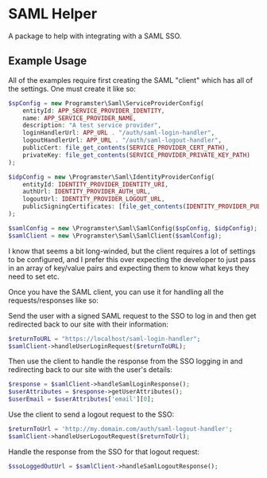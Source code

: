 # SAML Helper
A package to help with integrating with a SAML SSO.

## Example Usage
All of the examples require first creating the SAML "client" which has all of the settings. One must create it like so:

```php
$spConfig = new Programster\Saml\ServiceProviderConfig(
    entityId: APP_SERVICE_PROVIDER_IDENTITY,
    name: APP_SERVICE_PROVIDER_NAME,
    description: "A test service provider",
    loginHandlerUrl: APP_URL . "/auth/saml-login-handler",
    logoutHandlerUrl: APP_URL . "/auth/saml-logout-handler",
    publicCert: file_get_contents(SERVICE_PROVIDER_CERT_PATH),
    privateKey: file_get_contents(SERVICE_PROVIDER_PRIVATE_KEY_PATH)
);

$idpConfig = new \Programster\Saml\IdentityProviderConfig(
    entityId: IDENTITY_PROVIDER_IDENTITY_URI,
    authUrl: IDENTITY_PROVIDER_AUTH_URL,
    logoutUrl: IDENTITY_PROVIDER_LOGOUT_URL,
    publicSigningCertificates: [file_get_contents(IDENTITY_PROVIDER_PUBLIC_SIGNING_CERT)],
);

$samlConfig = new \Programster\Saml\SamlConfig($spConfig, $idpConfig);
$samlClient = new \Programster\Saml\SamlClient($samlConfig);
```

I know that seems a bit long-winded, but the client requires a lot of settings to be configured, and I prefer this over
expecting the developer to just pass in an array of key/value pairs and expecting them to know what keys they need to
set etc.


Once you have the SAML client, you can use it for handling all the requests/responses like so:

Send the user with a signed SAML request to the SSO to log in and then
get redirected back to our site with their information:

```PHP
$returnToURL = "https://localhost/saml-login-handler";
$samlClient->handleUserLoginRequest($returnToURL);
```

Then use the client to handle the response from the SSO logging in and
redirecting back to our site with the user's details:
```PHP
$response = $samlClient->handleSamlLoginResponse();
$userAttributes = $response->getUserAttributes();
$userEmail = $userAttributes['email'][0];
```

Use the client to send a logout request to the SSO:
```PHP
$returnToUrl = 'http://my.domain.com/auth/saml-logout-handler';
$samlClient->handleUserLogoutRequest($returnToUrl);
```

Handle the response from the SSO for that logout request:
```PHP
$ssoLoggedOutUrl = $samlClient->handleSamlLogoutResponse();
```
